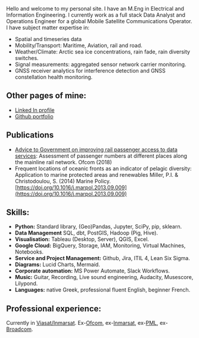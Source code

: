 Hello and welcome to my personal site. 
I have an M.Eng in Electrical and Information Engineering. I currently work as a full stack Data Analyst and Operations Engineer for a global Mobile Satellite Communications Operator.
I have subject matter expertise in:
  - Spatial and timeseries data
  - Mobility/Transport: Maritime, Aviation, rail and road.
  - Weather/Climate: Arctic sea ice concentrations, rain fade, rain diversity switches.
  - Signal measurements: aggregated sensor network carrier monitoring. 
  - GNSS receiver analytics for interference detection and GNSS constellation health monitoring.

## Other pages of mine:
- [Linked In profile](https://www.linkedin.com/in/stelios-christodoulou-4869aa250/)
- [Github portfolio](https://github.com/stelios-c) 

## Publications
- [Advice to Government on improving rail passenger access to data services](https://www.ofcom.org.uk/siteassets/resources/documents/phones-telecoms-and-internet/information-for-industry/other/rail-connectivity-advice-dcms.pdf): Assessment of passenger numbers at different places along the mainline rail network. Ofcom (2018)
- Frequent locations of oceanic fronts as an indicator of pelagic diversity: Application to marine protected areas and renewables Miller, P.I. & Christodoulou, S. (2014) Marine Policy. [https://doi.org/10.1016/j.marpol.2013.09.009](https://doi.org/10.1016/j.marpol.2013.09.009)

## Skills:  
- **Python:** Standard library, (Geo)Pandas, Jupyter, SciPy, pip, sklearn.
- **Data Management** SQL, dbt, PostGIS, Hadoop (Pig, Hive).
- **Visualisation:**  Tableau (Desktop, Server), QGIS, Excel.
- **Google Cloud:** BigQuery, Storage, IAM, Monitoring, Virtual Machines, Notebooks.
- **Service and Project Management:**  Github, Jira, ITIL 4, Lean Six Sigma.  
- **Diagrams:** Lucid Charts, Mermaid.
- **Corporate automation:** MS Power Automate, Slack Workflows.
- **Music:** Guitar, Recording, Live sound engineering, Audacity, Musescore, Lilypond.
- **Languages:** native Greek, professional fluent English, beginner French.


## Professional experience:
 Currently in [Viasat/Inmarsat](https://www.viasat.com/). Ex-[Ofcom](https://www.ofcom.org.uk/), ex-[Inmarsat](https://www.inmarsat.com/), ex-[PML](https://pml.ac.uk/), ex-[Broadcom](https://www.broadcom.com/).
